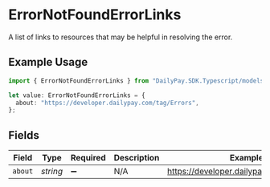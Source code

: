 # ErrorNotFoundErrorLinks

A list of links to resources that may be helpful in resolving the error.

## Example Usage

```typescript
import { ErrorNotFoundErrorLinks } from "DailyPay.SDK.Typescript/models";

let value: ErrorNotFoundErrorLinks = {
  about: "https://developer.dailypay.com/tag/Errors",
};
```

## Fields

| Field                                     | Type                                      | Required                                  | Description                               | Example                                   |
| ----------------------------------------- | ----------------------------------------- | ----------------------------------------- | ----------------------------------------- | ----------------------------------------- |
| `about`                                   | *string*                                  | :heavy_minus_sign:                        | N/A                                       | https://developer.dailypay.com/tag/Errors |